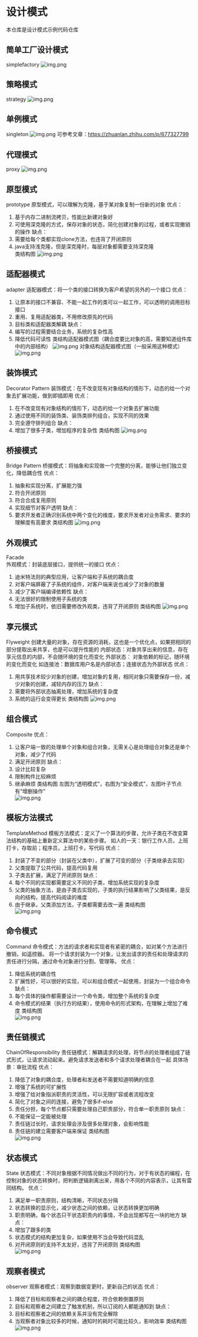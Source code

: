 # 设计模式
本仓库是设计模式示例代码仓库
## 简单工厂设计模式
simplefactory 
![img.png](img/simplefactory/img.png) 
## 策略模式
strategy 
![img.png](img/strategy/img.png) 
## 单例模式
singleton 
![img.png](img/singleton/img.png) 
可参考文章：https://zhuanlan.zhihu.com/p/677327799 
## 代理模式
proxy 
![img.png](img/proxy/img.png)  
## 原型模式
prototype 
原型模式，可以理解为克隆，基于某对象复制一份新的对象 
优点： 
1. 基于内存二进制流拷贝，性能比新建对象好 
2. 可使用深克隆的方式，保存对象的状态，简化创建对象的过程，或者实现撤销的操作 
缺点： 
1. 需要给每个类都实现clone方法，也违背了开闭原则  
2. java支持浅克隆，但是深克隆时，每层对象都需要支持深克隆  
类结构图 
![img.png](img/prototype/img.png) 

## 适配器模式
adapter 
适配器模式：将一个类的接口转换为客户希望的另外的一个接口 
优点： 
1. 让原本的接口不兼容、不能一起工作的类可以一起工作，可以透明的调用目标接口  
2. 重用、复用适配器类，不用修改原先的代码 
3. 目标类和适配器类解耦 
缺点：
1. 编写的过程需要结合业务，系统的复杂性高 
2. 降低代码可读性 
类结构适配器模式图（耦合度要比对象的高，需要知道组件库中的内部结构） 
![img.png](img/adapter/img.png) 
对象结构适配器模式图（一般采用这种模式） 
![img.png](img/adapter/img_1.png) 

## 装饰模式
Decorator Pattern 
装饰模式：在不改变现有对象结构的情形下，动态的给一个对象去扩展功能，做到即插即用 
优点： 
1. 在不改变现有对象结构的情形下，动态的给一个对象去扩展功能 
2. 通过使用不同的装饰类、装饰类排列组合，实现不同的效果 
3. 完全遵守排列组合 
缺点： 
1. 增加了很多子类，增加程序的复杂性 
类结构图 
   ![img.png](img/decorator/img.png) 


## 桥接模式
Bridge Pattern
桥接模式：将抽象和实现做一个完整的分离，能够让他们独立变化，降低耦合性 
优点： 
1. 抽象和实现分离，扩展能力强 
2. 符合开闭原则 
3. 符合合成复用原则 
4. 实现细节对客户透明 
缺点： 
1. 要求开发者正确识别系统中两个变化的维度，要求开发者对业务需求、要求的理解度有高要求 
类结构图 
![img.png](img/bridge/img.png) 
   
## 外观模式
Facade  
外观模式：封装底层接口，提供统一的接口 
优点： 
1. 迪米特法则的典型应用，让客户端和子系统的耦合度 
2. 对客户端屏蔽了子系统的组件，对客户端来说也减少了对象的数量 
3. 减少了客户端编译依赖性 
缺点： 
1. 无法很好的限制使用子系统的类 
2. 增加子系统时，依旧需要修改外观类，违背了开闭原则 
类结构图 
![img.png](img/facade/img.png) 

## 享元模式
Flyweight 
创建大量的对象，存在资源的消耗，这也是一个优化点，如果把相同的部分提取出来共享，也是可以提升性能的 
内部状态：对象共享出来的信息，存在享元信息的内部，不会随环境的变化而变化 
外部状态： 对象依赖的标记，随环境的变化而变化 
如连接池：数据库用户名是内部状态；连接状态为外部状态 
优点： 
1. 用共享技术较少对象的创建，增加对象的复用，相同对象只需要保存一份，减少对象的创建，减轻内存的压力 
缺点： 
1. 需要将外部状态抽离处理，增加系统的复杂度 
2. 系统的运行会变得更长 
类结构图 
![img.png](img/flyweight/img.png) 

## 组合模式
Composite 
优点： 
1. 让客户端一致的处理单个对象和组合对象，无需关心是处理组合对象还是单个对象，减少了代码 
2. 满足开闭原则 
缺点： 
1. 设计比较复杂  
2. 限制构件比较麻烦 
3. 继承麻烦 
类结构图 
左图为“透明模式”，右图为“安全模式”，左图叶子节点有“增删操作”  
![img.png](img/composite/img.png) 
   
## 模板方法模式
TemplateMethod
模板方法模式：定义了一个算法的步骤，允许子类在不改变算法结构的基础上重新定义算法中的某些步骤。 
如人的一天：银行工作人员，上班打卡，存取前；程序员，上班打卡，写代码 
优点： 
1. 封装了不变的部分（封装在父类中），扩展了可变的部分（子类继承去实现）  
2. 父类提取了公共代码，提高代码复用 
3. 子类去扩展，满足了开闭原则 
缺点： 
1. 每个不同的实现都需要定义不同的子类，增加系统实现的复杂度  
2. 父类的抽象方法，是由子类去实现的，子类的执行结果影响了父类结果，是反向的结构，提高代码阅读的难度 
3. 由于继承，父类添加方法，子类都需要去改一遍 
类结构图  
![img.png](img/templatemethod/img.png) 
   
## 命令模式
Command 
命令模式：方法的请求者和实现者有紧密的耦合，如对某个方法进行撤销，如遥控器。
将一个请求封装为一个对象，让发出请求的责任和处理请求的责任进行分隔，通过命令对象进行分割、管理等。 
优点： 
1. 降低系统的耦合性 
2. 扩展性好，可以很好的实现，可以和组合模式一起使用，封装为一个组合命令 
缺点： 
1. 每个具体的操作都需要设计一个命令类，增加整个系统的复杂度 
2. 命令模式的结果（执行方的结果），使用命令的形式架构，在理解上增加了难度 
类结构图  
![img.png](img/command/img.png) 
   
## 责任链模式
ChainOfResponsibility
责任链模式：解耦请求的处理，将节点的处理者组成了链式形式，让请求流动起来。避免请求发送者和多个请求处理者耦合在一起 
具体场景：审批流程 
优点： 
1. 降低了对象的耦合度，处理者和发送者不需要知道明确的信息 
2. 增强了系统的可扩展性 
3. 增强了给对象指派职责的灵活性，可以无限扩容或者流程改变
4. 简化了对象之间的连接，避免了很多if-else 
5. 责任分担，每个节点都只需要处理自己职责部分，符合单一职责原则 
缺点： 
1. 不能保证一定能被处理
2. 责任链过长时，请求处理会涉及很多处理对象，会影响性能 
3. 责任链的建立需要客户端来保证 
类结构图  
![img.png](img/chainofresponsibility/img.png) 
   
## 状态模式
State
状态模式：不同对象根据不同情况做出不同的行为，对于有状态的编程，在控制对象的状态转换时，把判断逻辑剥离出来，用各个不同的内容表示，让其有雷同结构。 
优点： 
1. 满足单一职责原则，结构清晰，不同状态分隔 
2. 状态转换的显示化，减少状态之间的依赖，让状态转换更加明确 
3. 职责明确，每个状态只干状态职责内的事情，不会出现都写在一块的地方 
缺点：
1. 增加了跟多的类 
2. 状态模式的结构更加复杂，如果使用不当会导致代码混乱 
3. 对开闭原则的支持不太友好，违背了开闭原则 
类结构图  
![img.png](img/state/img.png) 
   
## 观察者模式
observer
观察者模式：观察到数据变更时，更新自己的状态 
优点： 
1. 降低了目标和观察者之间的耦合程度，符合依赖倒置原则 
2. 目标和观察者之间建立了触发机制，所以订阅的人都能通知到 
缺点： 
1. 目标和观察者之间的依赖关系并没有完全解除 
2. 当观察者对象比较多的时候，通知时的耗时可能比较久，影响效率 
类结构图  
![img.png](img/observer/img.png) 